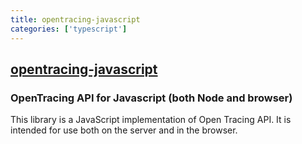 ```yaml
---
title: opentracing-javascript
categories: ['typescript']
---
```

## [opentracing-javascript](https://github.com/opentracing/opentracing-javascript)

### OpenTracing API for Javascript (both Node and browser)


This library is a JavaScript implementation of Open Tracing API. It is intended for use both on the server and in the browser.
